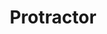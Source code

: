---
title: Protractor
layout: DemoLayout
sidebar: false
navbar: false
pageClass: customDemoPage
pie: "@pie-element/protractor@2.2.1"
model:
    id: '1'
    element: 'protractor-element'
---